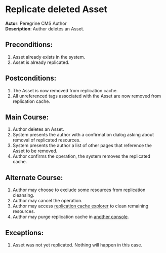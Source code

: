 # Replicate deleted Asset

**Actor**: Peregrine CMS Author  
**Description**: Author deletes an Asset.

## Preconditions:
1. Asset already exists in the system.
1. Asset is already replicated.

## Postconditions:
1. The Asset is now removed from replication cache.
1. All unreferenced tags associated with the Asset
   are now removed from replication cache.

## Main Course:
1. Author deletes an Asset.
1. System presents the author with a confirmation dialog asking about removal of
   replicated resources.
1. System presents the author a list of other pages that reference the Asset to be removed.
1. Author confirms the operation, the system removes the replicated cache.

## Alternate Course:
1. Author may choose to exclude some resources from replication cleansing.
1. Author may cancel the operation.
1. Author may access [replication cache explorer](./replication-explorer.md)
   to clean remaining resources.
1. Author may purge replication cache in [another console](./replication-explorer.md).

## Exceptions:
1. Asset was not yet replicated. Nothing will happen in this case.
